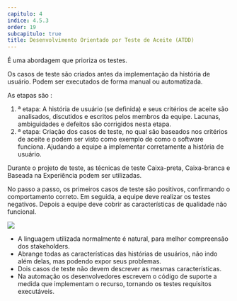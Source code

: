 ```yaml
---
capitulo: 4
indice: 4.5.3
order: 19
subcapitulo: true
title: Desenvolvimento Orientado por Teste de Aceite (ATDD)
---
```


<p>É uma abordagem que prioriza os testes.</p>

<p>Os casos de teste são criados antes da implementação da história de usuário. Podem ser executados de forma manual ou automatizada. </p>

<p>
    As etapas são :
    <ol>
        <li>
            ª etapa: A história de usuário (se definida) e seus critérios de aceite são analisados, discutidos e escritos pelos membros da equipe. Lacunas, ambiguidades e defeitos são corrigidos nesta etapa. 
        </li>
        <li>
            ª etapa: Criação dos casos de teste, no qual são baseados nos critérios de aceite e podem ser visto como exemplo de como o software funciona. Ajudando a equipe a implementar corretamente a história de usuário.
        </li>
    </ol>
</p>

<p>
    Durante o projeto de teste, as técnicas de teste Caixa-preta, Caixa-branca e Baseada na Experiência podem ser utilizadas.
</p>

<p>
    No passo a passo, os primeiros casos de teste são positivos, confirmando o comportamento correto. Em seguida, a equipe deve realizar os testes negativos. Depois a equipe deve cobrir as características de qualidade não funcional.
    <div class="text-center">
        <!-- TODO corrigir /feroline.qa-bentevi/ para usar relative_url -->
        <img class="img-fluid" src="/feroline.qa-bentevi/assets/images/atdd.png">
    </div>
</p>

<ul>
    <li>A linguagem utilizada normalmente é natural, para melhor compreensão dos stakeholders.</li>
    <li>Abrange todas as características das histórias de usuários, não indo além delas, mas podendo expor seus problemas.</li>
    <li>Dois casos de teste não devem descrever as mesmas características.</li>
    <li>Na automação os desenvolvedores escrevem o código de suporte a medida que implementam o recurso, tornando os testes requisitos executáveis.</li>
</ul>
